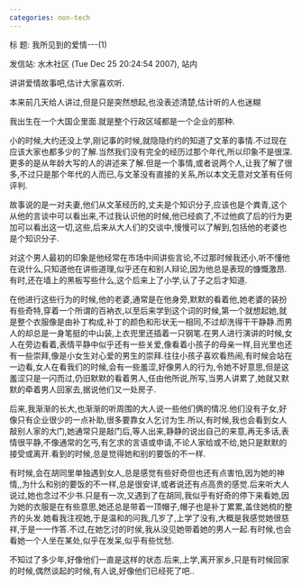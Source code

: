 ```yaml
---
categories: non-tech
---
```

标  题: 我所见到的爱情---(1)

发信站: 水木社区 (Tue Dec 25 20:24:54 2007), 站内



讲讲爱情故事吧,估计大家喜欢听.



本来前几天给人讲过,但是只是突然想起,也没表述清楚,估计听的人也迷糊



我出生在一个大国企里面.就是整个行政区域都是一个企业的那种.



小的时候,大约还没上学,刚记事的时候,就隐隐约约的知道了文革的事情.不过现在应该大家也都多少的了解.当然我们没有完全的经历过那个年代,所以印象不是很深.更多的是从年龄大写的人的讲述来了解.但是一个事情,或者说两个人,让我了解了很多,不过只是那个年代的人而已,与文革没有直接的关系,所以本文无意对文革有任何评判.



故事说的是一对夫妻,他们从文革经历的,丈夫是个知识分子,应该也是个粪青,这个从他的言谈中可以看出来,不过我认识他的时候,他已经疯了,不过他疯了后的行为更加可以看出这一切,这些,后来从大人们的交谈中,慢慢可以了解到,包括他的老婆也是个知识分子.



对这个男人最初的印象是他经常在市场中间讲些言论,不过那时候我还小,听不懂他在说什么,只知道他在讲些道理,似乎还在和别人辩论,因为他总是表现的慷慨激昂.有时,还在墙上的黑板写些什么,这个后来上了小学,认了子之后才知道.



在他进行这些行为的时候,他的老婆,通常是在他身旁,默默的看着他,她老婆的装扮有些奇特,穿着一个所谓的百衲衣,以至后来学到这个词的时候,第一个就想起她,就是整个衣服像是由补丁构成,补丁的颜色和形状无一相同,不过却洗得干干静静.而男人的却总是一身笔挺的中山装,上衣兜里还插着一只钢笔.在男人进行演讲的时候,女人在旁边看着,表情平静中似乎还有一些关爱,像看着小孩子的母亲一样,目光里也还有一些崇拜,像是小女生对心爱的男生的崇拜.往往小孩子喜欢看热闹,有时候会站在一边看,女人在看我们的时候,会有一些羞涩,好像男人的行为,令她不好意思,但是这羞涩只是一闪而过,仍旧默默的看着男人,任由他所说,所写,当男人讲累了,她就又默默的牵着男人回家去,据说他们又一处房子.



  后来,我渐渐的长大,也渐渐的听周围的大人说一些他们俩的情况.他们没有子女,好像只有企业很少的一点补助,很多要靠女人乞讨为生.所以,有时候,我也会看到女人敲别人家的大门,她通常只是敲门后,等人出来,静静的说出自己的来意,再无多话,表情很平静,不像通常的乞丐,有乞求的言语或申请,不论人家给或不给,她只是默默的接受或离开.看到的时候,总是觉得她和别的要饭的不一样.



  有时候,会在胡同里单独遇到女人,总是感觉有些好奇但也还有点害怕,因为她的神情,,为什么和别的要饭的不一样,总是很安详,或者说还有点高贵的感觉.后来听大人说过,她也念过不少书.只是有一次,又遇到了在胡同,我似乎有好奇的停下来看她,因为她的衣服是在有些意思,她还总是带着一顶帽子,帽子也是补丁累累,盖住她梳的整齐的头发.她看我注视她,于是温和的问我,几岁了,上学了没有,大概是我感觉她很慈祥,于是一一作答.不过,在她乞讨的时侯,我从没见她带着她的男人一起.有时候,也会看她一个人坐在某处,似乎在发呆,似乎有些忧愁.

  不知过了多少年,好像他们一直是这样的状态.后来,上学,离开家乡,只是有时候回家的时候,偶然谈起的时候,有人说,好像他们已经死了吧..



